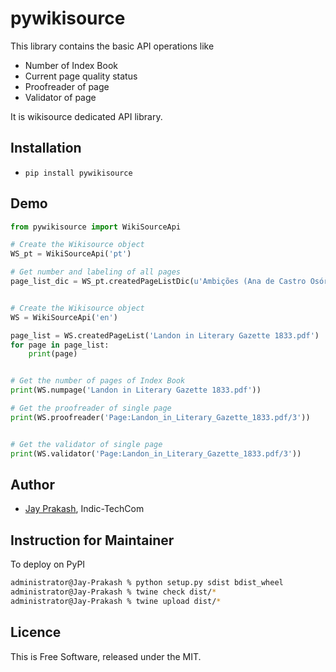 # pywikisource

This library contains the basic API operations like

* Number of Index Book
* Current page quality status
* Proofreader of page
* Validator of page

It is wikisource dedicated API library.

## Installation
* `pip install pywikisource`

## Demo
```python
from pywikisource import WikiSourceApi

# Create the Wikisource object
WS_pt = WikiSourceApi('pt')

# Get number and labeling of all pages
page_list_dic = WS_pt.createdPageListDic(u'Ambições (Ana de Castro Osório, 1903).pdf')


# Create the Wikisource object
WS = WikiSourceApi('en')

page_list = WS.createdPageList('Landon in Literary Gazette 1833.pdf')
for page in page_list:
    print(page)


# Get the number of pages of Index Book
print(WS.numpage('Landon in Literary Gazette 1833.pdf'))

# Get the proofreader of single page
print(WS.proofreader('Page:Landon_in_Literary_Gazette_1833.pdf/3'))


# Get the validator of single page
print(WS.validator('Page:Landon_in_Literary_Gazette_1833.pdf/3'))

```

## Author
* [Jay Prakash](https://meta.wikimedia.org/wiki/User:Jayprakash12345), Indic-TechCom

## Instruction for Maintainer
To deploy on PyPI
```bash
administrator@Jay-Prakash % python setup.py sdist bdist_wheel
administrator@Jay-Prakash % twine check dist/*
administrator@Jay-Prakash % twine upload dist/*
```

## Licence
This is Free Software, released under the MIT.
